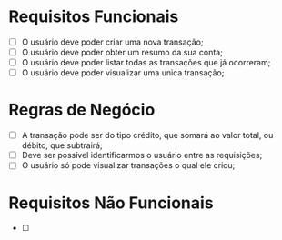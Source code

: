 # Requisitos Funcionais

 - [ ] O usuário deve poder criar uma nova transação;
 - [ ] O usuário deve poder obter um resumo da sua conta;
 - [ ] O usuário deve poder listar todas as transações que já ocorreram;
 - [ ] O usuário deve poder visualizar uma unica transação;

# Regras de Negócio

 - [ ] A transação pode ser do tipo crédito, que somará ao valor total, ou débito, que subtrairá;
 - [ ] Deve ser possível identificarmos o usuário entre as requisições;
 - [ ] O usuário só pode visualizar transações o qual ele criou;

# Requisitos Não Funcionais

 - [ ] 
